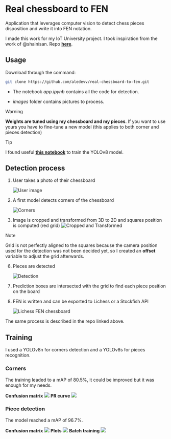 # Real chessboard to FEN
Application that leverages computer vision to detect chess pieces disposition and write it into FEN notation.

I made this work for my IoT University project.
I took inspiration from the work of @shainisan. Repo **[here](https://github.com/shainisan/real-life-chess-vision?ref=blog.roboflow.com)**.

## Usage
Download through the command:
```bash
git clone https://github.com/aledevv/real-chessboard-to-fen.git
```

- The notebook _app.ipynb_ contains all the code for detection. 

- _images_ folder contains pictures to process.

> [!WARNING]
> **Weights are tuned using my chessboard and my pieces**.
> If you want to use yours you have to fine-tune a new model (this applies to both corner and pieces detection)

> [!TIP]  
> I found useful **[this notebook](https://colab.research.google.com/github/roboflow-ai/notebooks/blob/main/notebooks/train-yolov8-object-detection-on-custom-dataset.ipynb)** to train the YOLOv8 model.

## Detection process
1. User takes a photo of their chessboard
   
    ![User image](assets/photo.jpeg)
3. A first model detects corners of the chessboard
   
    ![Corners](assets/corners.png)
4. Image is cropped and transformed from 3D to 2D and squares position is computed (red grid)
    ![Cropped and Transformed](assets/transformed.jpg)
   
> [!NOTE]  
> Grid is not perfectly aligned to the squares because the camera position used for the detection was not been decided yet, so I created an __offset__ variable to adjust the grid afterwards.

6. Pieces are detected

    ![Detection](assets/detection.png)
7. Prediction boxes are intersected with the grid to find each piece position on the board
8. FEN is written and can be exported to Lichess or a Stockfish API
   
    ![Lichess FEN chessboard](assets/lichess_fen.png)

The same process is described in the repo linked above.

## Training
I used a YOLOv8n for corners detection and a YOLOv8s for pieces recognition.
### Corners
The training leaded to a mAP of 80.5%, it could be improved but it was enough for my needs.

**Confusion matrix**
![](assets/training/corners/conf_matrix.png)
**PR curve**
![](assets/training/corners/pr_curve.png)

### Piece detection
The model reached a mAP of 96.7%.

**Confusion matrix**
![](assets/training/pieces/confusion_matrix.png)
**Plots**
![](assets/training/pieces/plots.png)
**Batch training**
![](assets/training/pieces/batch_test.jpeg)
